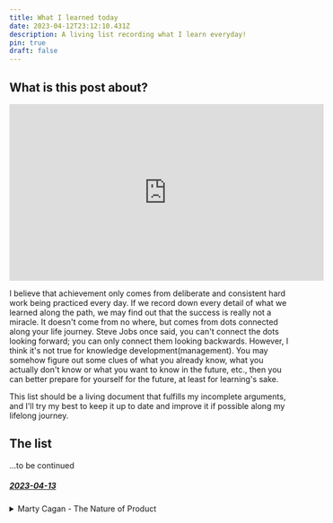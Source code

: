 ```yaml
---
title: What I learned today
date: 2023-04-12T23:12:10.431Z
description: A living list recording what I learn everyday!
pin: true
draft: false
---
```

## What is this post about?

<iframe width="560" height="315" src="https://www.youtube-nocookie.com/embed/JIceCvZS-4Y" title="YouTube video player" frameborder="0" allow="accelerometer; autoplay; clipboard-write; encrypted-media; gyroscope; picture-in-picture" allowfullscreen></iframe>

I believe that achievement only comes from deliberate and consistent hard work being practiced every day. If we record down every detail of what we learned along the path, we may find out that the success is really not a miracle. It doesn't come from no where, but comes from dots connected along your life journey. Steve Jobs once said, you can't connect the dots looking forward; you can only connect them looking backwards. However, I think it's not true for knowledge development(management). You may somehow figure out some clues of what you already know, what you actually don't know or what you want to know in the future, etc., then you can better prepare for yourself for the future, at least for learning's sake. 

This list should be a living document that fulfills my incomplete arguments, and I'll try my best to keep it up to date and improve it if possible along my lifelong journey.

## The list

...to be continued

<div id="2023-04-13"></div>

##### <a href="#2023-04-13" name="fragment">2023-04-13</a>

<details>
  <summary>Marty Cagan - The Nature of Product</summary>

https://youtu.be/T3VRz18ntjQ

Abstract

During this keynote talk I'll be calling out some of the most important and deeply rooted misconceptions about how great products are created.

We'll be discussing the difference between an idea and a product; the difference between implementing features and solving problems for our customers in ways that work for our business; the difference between product owners and true product managers; the difference between product teams and feature teams; the difference between scaling with process and scaling with leadership; and more generally, the differences between how the best product companies in the world work, and how the rest work. Finally, we'll be talking about what's involved in truly changing how you work from the rest to the best.

K﻿ey Takeaways

* You need to solve a problem nobody has solved before
  * Most companies are working on old problems
*﻿ You need to spend as much time as possible understanding "the problem space"
 ﻿ * Ben Horowitz: The primary thing that any technology startup must do is build a product that's at least 10 times better at doing something than the current prevailing way of doing that thing
*﻿ You need to be an expert in the domain
 ﻿ * Shreyas Doshi: True domain expertise is domain knowledge minus domain dogma
*﻿ You need to listen to your customers
 ﻿ * Jeff Bezos: No customer ever asked Amazon to create the Prime Membership program
*﻿ You need to commit to your solution, and iterate until success
 ﻿ * Kaaren Hanson: Fall in love with the problem, not the solution
*﻿ You need product owners
 ﻿ * Marty Cagan: A product owner is simply a role in a delivery process. A product manager is responsible for a product's value and viability
  * Designers -> usability
 ﻿ * Engineers -> feasibility
 ﻿ * Product Managers -> value and viability
*﻿ You need to come up with innovative product ideas
 ﻿ * Steve Jobs: The disease of thinking that an idea is 90% of the work
*﻿ You need your engineers to focus on coding
 ﻿ * Steve Jobs: We don't hire all these engineers to tell them what to do; we hire them to show us what's possible
*﻿ You need to focus on creating a product your customers love
 ﻿ * Martina Lauchengco: One of the biggest mistakes I see companies make is not thinking about both the product and the market side of product/market fit
*﻿ You need process people to grow your company
 ﻿ * Elon Musk: The problem is that a lot of big companies, process becomes a substitute for thinking

</details>
